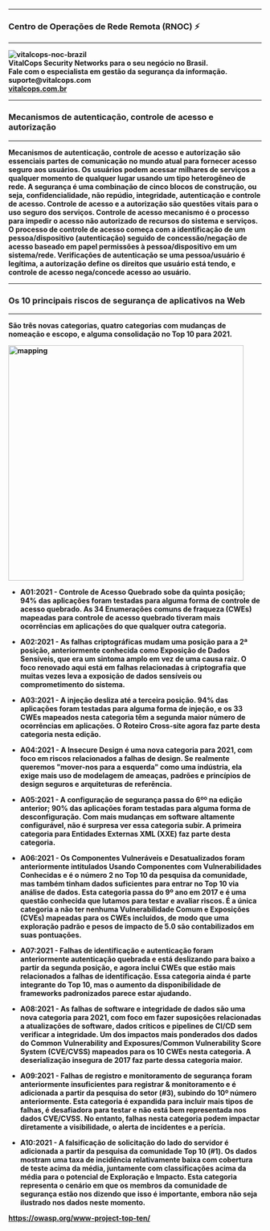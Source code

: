 **************************************************************************************************************
###  Centro de Operações de Rede Remota (RNOC) ⚡
**************************************************************************************************************

<div class="box">
  <div id="title">
  <b><img src="https://user-images.githubusercontent.com/101937035/159137864-0dbfad41-c9f3-4ff8-9b3a-4194b9d63185.png" alt="vitalcops-noc-brazil" style="max-width: 100%;"></b><br>
  <b>VitalCops Security Networks para o seu negócio no Brasil.</b><br>
  <b>Fale com o especialista em gestão da segurança da informação.</b><br>
  <b>suporte@vitalcops.com</b><br>
  <b><a href="https://www.vitalcops.com.br">vitalcops.com.br</a><br>
  </div>
</div>

<!--
**vitalcopssecuritynetworks/vitalcopssecuritynetworks** is a ✨ _special_ ✨ repository because its `README.md` (this file) appears on your GitHub profile.

Here are some ideas to get you started:

- 🔭 I’m currently working on ...
- 🌱 I’m currently learning ...
- 👯 I’m looking to collaborate on ...
- 🤔 I’m looking for help with ...
- 💬 Ask me about ...
- 📫 How to reach me: ...
- 😄 Pronouns: ...
- ⚡ Fun fact: ...
-->

**************************************************************************************************************
### Mecanismos de autenticação, controle de acesso e autorização
**************************************************************************************************************

<b>Mecanismos de autenticação, controle de acesso e autorização são essenciais partes de comunicação no mundo atual para fornecer acesso seguro aos usuários. Os usuários podem acessar milhares de serviços a qualquer momento de qualquer lugar usando um tipo heterogêneo de rede. A segurança é uma combinação de cinco blocos de construção, ou seja, confidencialidade, não repúdio, integridade, autenticação e controle de acesso. Controle de acesso e a autorização são questões vitais para o uso seguro dos serviços. Controle de acesso mecanismo é o processo para impedir o acesso não autorizado de recursos do sistema e serviços. O processo de controle de acesso começa com a identificação de um pessoa/dispositivo (autenticação) seguido de concessão/negação de acesso baseado em papel permissões à pessoa/dispositivo em um sistema/rede. Verificações de autenticação se uma pessoa/usuário é legítima, a autorização define os direitos que usuário está tendo, e controle de acesso nega/concede acesso ao usuário.</b>
  
*******************************************************************************************
### Os 10 principais riscos de segurança de aplicativos na Web
*******************************************************************************************  
  
São três novas categorias, quatro categorias com mudanças de nomeação e escopo, e alguma consolidação no Top 10 para 2021.

<img width="468" alt="mapping" src="https://user-images.githubusercontent.com/65858050/158064341-e76ad4c5-142c-46f9-90fa-46c14b3acb2d.png">
  
* A01:2021 - Controle de Acesso Quebrado sobe da quinta posição; 94% das aplicações foram testadas para alguma forma de controle de acesso quebrado. As 34 Enumerações comuns de fraqueza (CWEs) mapeadas para controle de acesso quebrado tiveram mais ocorrências em aplicações do que qualquer outra categoria.
  
* A02:2021 - As falhas criptográficas mudam uma posição para a 2ª posição, anteriormente conhecida como Exposição de Dados Sensíveis, que era um sintoma amplo em vez de uma causa raiz. O foco renovado aqui está em falhas relacionadas à criptografia que muitas vezes leva a exposição de dados sensíveis ou comprometimento do sistema.
  
* A03:2021 - A injeção desliza até a terceira posição. 94% das aplicações foram testadas para alguma forma de injeção, e os 33 CWEs mapeados nesta categoria têm a segunda maior número de ocorrências em aplicações. O Roteiro Cross-site agora faz parte desta categoria nesta edição.
  
* A04:2021 - A Insecure Design é uma nova categoria para 2021, com foco em riscos relacionados a falhas de design. Se realmente queremos "mover-nos para a esquerda" como uma indústria, ela exige mais uso de modelagem de ameaças, padrões e princípios de design seguros e arquiteturas de referência.
  
* A05:2021 - A configuração de segurança passa do 6ºº na edição anterior; 90% das aplicações foram testadas para alguma forma de desconfiguração. Com mais mudanças em software altamente configurável, não é surpresa ver essa categoria subir. A primeira categoria para Entidades Externas XML (XXE) faz parte desta categoria.
  
* A06:2021 - Os Componentes Vulneráveis e Desatualizados foram anteriormente intitulados Usando Componentes com Vulnerabilidades Conhecidas e é o número 2 no Top 10 da pesquisa da comunidade, mas também tinham dados suficientes para entrar no Top 10 via análise de dados. Esta categoria passa do 9º ano em 2017 e é uma questão conhecida que lutamos para testar e avaliar riscos. É a única categoria a não ter nenhuma Vulnerabilidade Comum e Exposições (CVEs) mapeadas para os CWEs incluídos, de modo que uma exploração padrão e pesos de impacto de 5.0 são contabilizados em suas pontuações.
  
* A07:2021 - Falhas de identificação e autenticação foram anteriormente autenticação quebrada e está deslizando para baixo a partir da segunda posição, e agora inclui CWEs que estão mais relacionados a falhas de identificação. Essa categoria ainda é parte integrante do Top 10, mas o aumento da disponibilidade de frameworks padronizados parece estar ajudando.
  
* A08:2021 - As falhas de software e integridade de dados são uma nova categoria para 2021, com foco em fazer suposições relacionadas a atualizações de software, dados críticos e pipelines de CI/CD sem verificar a integridade. Um dos impactos mais ponderados dos dados do Common Vulnerability and Exposures/Common Vulnerability Score System (CVE/CVSS) mapeados para os 10 CWEs nesta categoria. A deserialização insegura de 2017 faz parte dessa categoria maior.
  
* A09:2021 - Falhas de registro e monitoramento de segurança foram anteriormente insuficientes para registrar & monitoramento e é adicionada a partir da pesquisa do setor (#3), subindo do 10º número anteriormente. Esta categoria é expandida para incluir mais tipos de falhas, é desafiadora para testar e não está bem representada nos dados CVE/CVSS. No entanto, falhas nesta categoria podem impactar diretamente a visibilidade, o alerta de incidentes e a perícia.
  
* A10:2021 - A falsificação de solicitação do lado do servidor é adicionada a partir da pesquisa da comunidade Top 10 (#1). Os dados mostram uma taxa de incidência relativamente baixa com cobertura de teste acima da média, juntamente com classificações acima da média para o potencial de Exploração e Impacto. Esta categoria representa o cenário em que os membros da comunidade de segurança estão nos dizendo que isso é importante, embora não seja ilustrado nos dados neste momento.
  
https://owasp.org/www-project-top-ten/  
  
</b>
